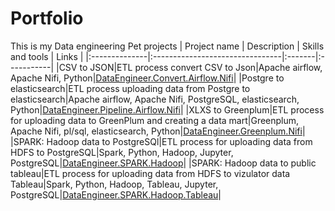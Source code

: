 # Portfolio
This is my Data engineering Pet projects
| Project name | Description | 	Skills and tools | Links |
|:--------------|:--------------------------------|:-------|:-----------|
|CSV to JSON|ETL process convert CSV to Json|Apache airflow, Apache Nifi, Python|[DataEngineer.Convert.Airflow.Nifi][1]|
|Postgre to elasticsearch|ETL process uploading data from Postgre to elasticsearch|Apache airflow, Apache Nifi, PostgreSQL, elasticsearch, Python|[DataEngineer.Pipeline.Airflow.Nifi][2]|
|XLXS to Greenplum|ETL process for uploading data to GreenPlum and creating a data mart|Greenplum, Apache Nifi, pl/sql, elasticsearch, Python|[DataEngineer.Greenplum.Nifi][3]|
|SPARK: Hadoop data to PostgreSQl|ETL process for uploading data from HDFS to PostgreSQL|Spark, Python, Hadoop, Jupyter, PostgreSQL|[DataEngineer.SPARK.Hadoop][4]|
|SPARK: Hadoop data to public tableau|ETL process for uploading data from HDFS to vizulator data Tableau|Spark, Python, Hadoop, Tableau, Jupyter, PostgreSQL|[DataEngineer.SPARK.Hadoop.Tableau][5]|

[1]:https://github.com/Teran45/Portfolio/tree/main/CSVtoJSON%20Airflow%20Nifi
[2]:https://github.com/Teran45/Portfolio/tree/main/Postgre%20to%20Elasticsearch%20Airflow%20Nifi
[3]:https://github.com/Teran45/Portfolio/tree/main/Etl_NIFI_greenplum
[4]:https://github.com/Teran45/Portfolio/tree/main/HDFStoPostgreSQL
[5]:https://github.com/Teran45/Portfolio/tree/main/HDFS_tableau
